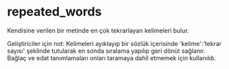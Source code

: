 # repeated_words
Kendisine verilen bir metinde en çok tekrarlayan kelimeleri bulur.

Geliştiriciler için not: Kelimeleri ayıklayıp bir sözlük içerisinde 'kelime':'tekrar sayısı' şeklinde tutularak en sonda sıralama yapılıp geri dönüt sağlanır.
Bağlaç ve edat tanımlamaları onları taramaya dahil etmemek için kullanıldı.

